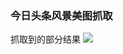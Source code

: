 ### 今日头条风景美图抓取

抓取到的部分结果
![](https://github.com/TianzhongSong/Python-Spider-and-Data-Analysis/blob/master/toutiao_fengjing/results.png)
